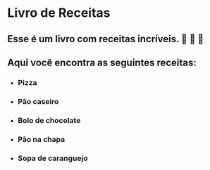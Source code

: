 # Livro de Receitas

## Esse é um livro com receitas incríveis. :pizza: :cake: :fish_cake: 

## Aqui você encontra as seguintes receitas: 

- ### Pizza

- ### Pão caseiro

- ### Bolo de chocolate

- ### Pão na chapa

- ### Sopa de caranguejo
